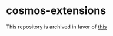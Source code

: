 # cosmos-extensions
This repository is archived in favor of [this](https://github.com/adamijak/cosmos)
